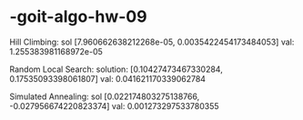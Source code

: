 # -goit-algo-hw-09


Hill Climbing:
sol [7.960662638212268e-05, 0.0035422454173484053] val: 1.255383981168972e-05

Random Local Search:
solution: [0.10427473467330284, 0.17535093398061807] val: 0.041621170339062784

Simulated Annealing:
sol [0.022174803275138766, -0.027956674220823374] val: 0.001273297533780355
